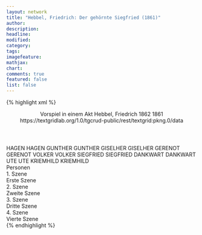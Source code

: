 ```yaml
---
layout: network
title: "Hebbel, Friedrich: Der gehörnte Siegfried (1861)"
author:
description:
headline:
modified:
category:
tags:
imagefeature: 
mathjax: 
chart: 
comments: true
featured: false
list: false
---
```

{% highlight xml %}
<?xml-model href="http://raw.githubusercontent.com/DLiNa/project/master/rules/lina.rnc"?><?xml-model href="http://raw.githubusercontent.com/DLiNa/project/master/rules/lina.sch"?>
<play xmlns="http://lina.digital">
  <header>
    <title>Der gehörnte Siegfried</title>
    <subtitle>Vorspiel in einem Akt</subtitle>
    <genretitle/>
    <author>Hebbel, Friedrich</author>
    <date type="print" when="1862">1862</date>
    <date type="premiere" when="1861">1861</date>
    <date type="written"/>
    <source>https://textgridlab.org/1.0/tgcrud-public/rest/textgrid:pkng.0/data</source>
  </header>
  <personae>
    <character>
      <name>HAGEN</name>
      <alias xml:id="hagen">
        <name>HAGEN</name>
      </alias>
    </character>
    <character>
      <name>GUNTHER</name>
      <alias xml:id="gunther">
        <name>GUNTHER</name>
      </alias>
    </character>
    <character>
      <name>GISELHER</name>
      <alias xml:id="giselher">
        <name>GISELHER</name>
      </alias>
    </character>
    <character>
      <name>GERENOT</name>
      <alias xml:id="gerenot">
        <name>GERENOT</name>
      </alias>
    </character>
    <character>
      <name>VOLKER</name>
      <alias xml:id="volker">
        <name>VOLKER</name>
      </alias>
    </character>
    <character>
      <name>SIEGFRIED</name>
      <alias xml:id="siegfried">
        <name>SIEGFRIED</name>
      </alias>
    </character>
    <character>
      <name>DANKWART</name>
      <alias xml:id="dankwart">
        <name>DANKWART</name>
      </alias>
    </character>
    <character>
      <name>UTE</name>
      <alias xml:id="ute">
        <name>UTE</name>
      </alias>
    </character>
    <character>
      <name>KRIEMHILD</name>
      <alias xml:id="kriemhild">
        <name>KRIEMHILD</name>
      </alias>
    </character>
  </personae>
  <text>
    <div>
      <head>Personen</head>
    </div>
    <div>
      <head>1. Szene</head>
      <div>
        <head>Erste Szene</head>
        <sp who="#hagen">
          <amount n="17" unit="speech_acts"/>
          <amount n="429" unit="words"/>
          <amount n="56" unit="lines"/>
          <amount n="2192" unit="chars"/>
        </sp>
        <sp who="#gunther">
          <amount n="13" unit="speech_acts"/>
          <amount n="121" unit="words"/>
          <amount n="20" unit="lines"/>
          <amount n="594" unit="chars"/>
        </sp>
        <sp who="#giselher">
          <amount n="4" unit="speech_acts"/>
          <amount n="36" unit="words"/>
          <amount n="6" unit="lines"/>
          <amount n="191" unit="chars"/>
        </sp>
        <sp who="#gerenot">
          <amount n="2" unit="speech_acts"/>
          <amount n="7" unit="words"/>
          <amount n="2" unit="lines"/>
          <amount n="35" unit="chars"/>
        </sp>
        <sp who="#volker">
          <amount n="9" unit="speech_acts"/>
          <amount n="443" unit="words"/>
          <amount n="60" unit="lines"/>
          <amount n="2367" unit="chars"/>
        </sp>
      </div>
    </div>
    <div>
      <head>2. Szene</head>
      <div>
        <head>Zweite Szene</head>
        <sp who="#siegfried">
          <amount n="8" unit="speech_acts"/>
          <amount n="627" unit="words"/>
          <amount n="76" unit="lines"/>
          <amount n="3159" unit="chars"/>
        </sp>
        <sp who="#gunther">
          <amount n="4" unit="speech_acts"/>
          <amount n="50" unit="words"/>
          <amount n="6" unit="lines"/>
          <amount n="247" unit="chars"/>
        </sp>
        <sp who="#dankwart">
          <amount n="2" unit="speech_acts"/>
          <amount n="37" unit="words"/>
          <amount n="5" unit="lines"/>
          <amount n="188" unit="chars"/>
        </sp>
        <sp who="#hagen">
          <amount n="1" unit="speech_acts"/>
          <amount n="12" unit="words"/>
          <amount n="2" unit="lines"/>
          <amount n="71" unit="chars"/>
        </sp>
        <sp who="#volker">
          <amount n="1" unit="speech_acts"/>
        </sp>
      </div>
    </div>
    <div>
      <head>3. Szene</head>
      <div>
        <head>Dritte Szene</head>
        <sp who="#ute">
          <amount n="30" unit="speech_acts"/>
          <amount n="920" unit="words"/>
          <amount n="120" unit="lines"/>
          <amount n="4583" unit="chars"/>
        </sp>
        <sp who="#kriemhild">
          <amount n="29" unit="speech_acts"/>
          <amount n="431" unit="words"/>
          <amount n="64" unit="lines"/>
          <amount n="2161" unit="chars"/>
        </sp>
      </div>
    </div>
    <div>
      <head>4. Szene</head>
      <div>
        <head>Vierte Szene</head>
        <sp who="#gunther">
          <amount n="18" unit="speech_acts"/>
          <amount n="282" unit="words"/>
          <amount n="44" unit="lines"/>
          <amount n="1496" unit="chars"/>
        </sp>
        <sp who="#siegfried">
          <amount n="26" unit="speech_acts"/>
          <amount n="1565" unit="words"/>
          <amount n="209" unit="lines"/>
          <amount n="8136" unit="chars"/>
        </sp>
        <sp who="#giselher">
          <amount n="1" unit="speech_acts"/>
          <amount n="43" unit="words"/>
          <amount n="6" unit="lines"/>
          <amount n="241" unit="chars"/>
        </sp>
        <sp who="#hagen">
          <amount n="9" unit="speech_acts"/>
          <amount n="48" unit="words"/>
          <amount n="11" unit="lines"/>
          <amount n="247" unit="chars"/>
        </sp>
        <sp who="#volker">
          <amount n="4" unit="speech_acts"/>
          <amount n="32" unit="words"/>
          <amount n="6" unit="lines"/>
          <amount n="150" unit="chars"/>
        </sp>
        <sp who="#gerenot">
          <amount n="1" unit="speech_acts"/>
          <amount n="4" unit="words"/>
          <amount n="1" unit="lines"/>
          <amount n="17" unit="chars"/>
        </sp>
      </div>
    </div>
  </text>
</play>
{% endhighlight %}